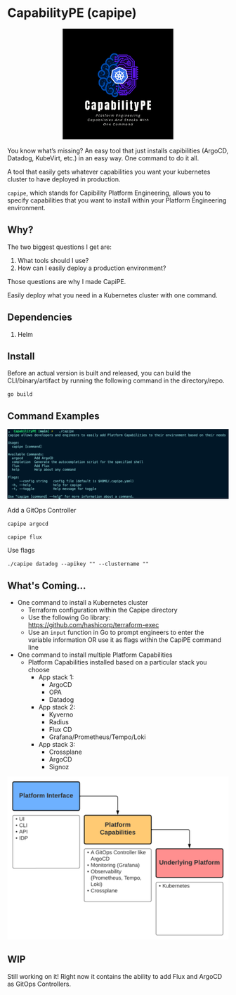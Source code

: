 # CapabilityPE (capipe)

<p align="center">
 <img src="images/logo.png?raw=true" alt="Logo" width="50%" height="50%" />
</p>

You know what’s missing? An easy tool that just installs capibilities (ArgoCD, Datadog, KubeVirt, etc.) in an easy way. One command to do it all.

A tool that easily gets whatever capabilities you want your kubernetes cluster to have deployed in production.

`capipe`, which stands for Capibility Platform Engineering, allows you to specify capabilities that you want to install within your Platform Engineering environment.

## Why?

The two biggest questions I get are:
1. What tools should I use?
2. How can I easily deploy a production environment?

Those questions are why I made CapiPE.

Easily deploy what you need in a Kubernetes cluster with one command.

## Dependencies

1. Helm

## Install

Before an actual version is built and released, you can build the CLI/binary/artifact by running the following command in the directory/repo.

```
go build
```

## Command Examples

![](images/help.png)

Add a GitOps Controller

```
capipe argocd
```

```
capipe flux
```

Use flags
```
./capipe datadog --apikey "" --clustername ""
```

## What's Coming...

- One command to install a Kubernetes cluster
    - Terraform configuration within the Capipe directory
    - Use the following Go library: https://github.com/hashicorp/terraform-exec
    - Use an `input` function in Go to prompt engineers to enter the variable information OR use it as flags within the CapiPE command line
- One command to install multiple Platform Capabilities
    - Platform Capabilities installed based on a particular stack you choose
        - App stack 1:
            - ArgoCD
            - OPA
            - Datadog
        - App stack 2:
            - Kyverno
            - Radius
            - Flux CD
            - Grafana/Prometheus/Tempo/Loki
        - App stack 3:
            - Crossplane
            - ArgoCD
            - Signoz

            

![](images/capipe.png)




## WIP

Still working on it! Right now it contains the ability to add Flux and ArgoCD as GitOps Controllers.


